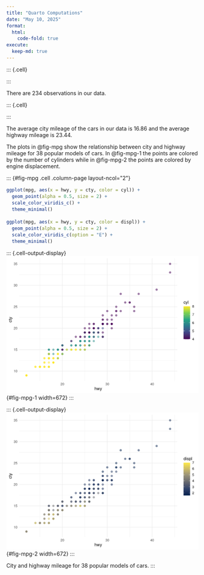 ```yaml
---
title: "Quarto Computations"
date: "May 10, 2025"
format:
  html:
    code-fold: true
execute:
  keep-md: true
---
```



::: {.cell}

:::



There are 234 observations in our data.



::: {.cell}

:::



The average city mileage of the cars in our data is 16.86 and the average highway mileage is 23.44.

The plots in @fig-mpg show the relationship between city and highway mileage for 38 popular models of cars.
In @fig-mpg-1 the points are colored by the number of cylinders while in @fig-mpg-2 the points are colored by engine displacement.



::: {#fig-mpg .cell .column-page layout-ncol="2"}

```{.r .cell-code}
ggplot(mpg, aes(x = hwy, y = cty, color = cyl)) +
  geom_point(alpha = 0.5, size = 2) +
  scale_color_viridis_c() +
  theme_minimal()

ggplot(mpg, aes(x = hwy, y = cty, color = displ)) +
  geom_point(alpha = 0.5, size = 2) +
  scale_color_viridis_c(option = "E") +
  theme_minimal()
```

::: {.cell-output-display}
![Color by number of cylinders](computations_files/figure-html/fig-mpg-1.png){#fig-mpg-1 width=672}
:::

::: {.cell-output-display}
![Color by engine displacement, in liters](computations_files/figure-html/fig-mpg-2.png){#fig-mpg-2 width=672}
:::

City and highway mileage for 38 popular models of cars.
:::
